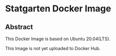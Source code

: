 # Statgarten Docker Image

## Abstract

This Docker Image is based on Ubuntu 20.04(LTS).

This Image is not yet uploaded to Docker Hub.